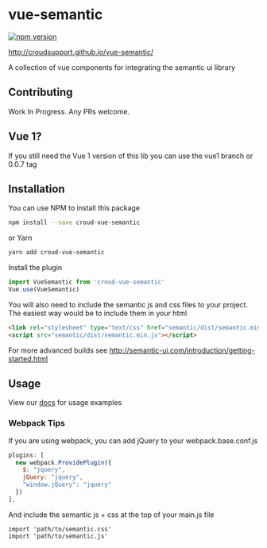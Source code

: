 # vue-semantic
[![npm version](https://badge.fury.io/js/croud-vue-semantic.svg)](https://badge.fury.io/js/croud-vue-semantic)

http://croudsupport.github.io/vue-semantic/

A collection of vue components for integrating the semantic ui library 
## Contributing
Work In Progress. Any PRs welcome.

## Vue 1?
If you still need the Vue 1 version of this lib you can use the vue1 branch or 0.0.7 tag

## Installation
You can use NPM to install this package
```bash
npm install --save croud-vue-semantic
```
or Yarn 
```bash
yarn add croud-vue-semantic
```

Install the plugin
```js
import VueSemantic from 'croud-vue-semantic'
Vue.use(VueSemantic)
```

You will also need to include the semantic js and css files to your project. The easiest way would be to include them in your html

```html
<link rel="stylesheet" type="text/css" href="semantic/dist/semantic.min.css">
<script src="semantic/dist/semantic.min.js"></script>
```
For more advanced builds see http://semantic-ui.com/introduction/getting-started.html

## Usage
View our [docs](http://croudsupport.github.io/vue-semantic/) for usage examples

### Webpack Tips
If you are using webpack, you can add jQuery to your webpack.base.conf.js
```js
plugins: [
  new webpack.ProvidePlugin({
    $: "jquery",
    jQuery: "jquery",
    "window.jQuery": "jquery"
  })
],
```

And include the semantic js + css at the top of your main.js file
```
import 'path/to/semantic.css'
import 'path/to/semantic.js'
```

